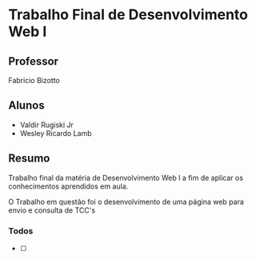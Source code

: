 # Trabalho Final de Desenvolvimento Web I

## Professor
Fabricio Bizotto

## Alunos
- Valdir Rugiski Jr
- Wesley Ricardo Lamb

## Resumo
Trabalho final da matéria de Desenvolvimento Web I a fim de aplicar os conhecimentos aprendidos em aula.

O Trabalho em questão foi o desenvolvimento de uma página web para envio e consulta de TCC's

### Todos

 - [ ]